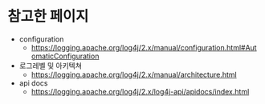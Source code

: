 # 참고한 페이지
* configuration
    * https://logging.apache.org/log4j/2.x/manual/configuration.html#AutomaticConfiguration
* 로그레벨 및 아키텍쳐
    * https://logging.apache.org/log4j/2.x/manual/architecture.html
* api docs
    * https://logging.apache.org/log4j/2.x/log4j-api/apidocs/index.html